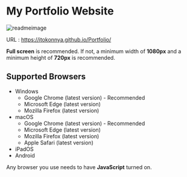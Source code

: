 # My Portfolio Website

![readmeimage](https://user-images.githubusercontent.com/124262891/218027470-2e212cb4-c050-4f1c-9444-2c607cd0dbaf.gif)

URL : https://itokonnya.github.io/Portfolio/

__Full screen__ is recommended. If not, a minimum width of __1080px__ and a minimum height of __720px__ is recommended.

## Supported Browsers

* Windows
    * Google Chrome (latest version) - Recommended
    * Microsoft Edge (latest version)
    * Mozilla Firefox (latest version)
* macOS
    * Google Chrome (latest version) - Recommended
    * Microsoft Edge (latest version)
    * Mozilla Firefox (latest version)
    * Apple Safari (latest version)
* iPadOS
* Android

Any browser you use needs to have __JavaScript__ turned on. 
